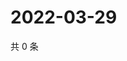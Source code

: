 # 2022-03-29

共 0 条

<!-- BEGIN WEIBO -->
<!-- 最后更新时间 Tue Mar 29 2022 09:09:03 GMT+0800 (China Standard Time) -->

<!-- END WEIBO -->
